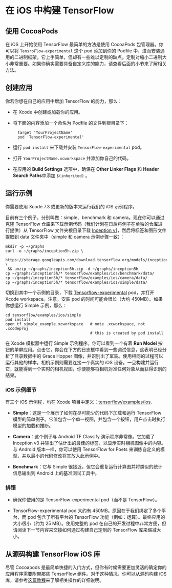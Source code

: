 # 在 iOS 中构建 TensorFlow

## 使用 CocoaPods

在 iOS 上开始使用 TensorFlow 最简单的方法是使用 CocoaPods 包管理器。你可以将 `TensroFlow-experimental` 这个 pod 添加到你的 Podfile 中，进而安装通用的二进制框架。它上手简单，但却有一些难以定制的缺点。定制对缩小二进制大小非常重要。如果你确实需要具备自定义库的能力，请查看后面的小节来了解相关方法。

## 创建应用

你若你想在自己的应用中增加 TensorFlow 的能力，那么：

- 在 Xcode 中创建或加载你的应用。

- 将下面的内容添加一个命名为 Podfile 的文件到根目录下：

        target 'YourProjectName'
        pod 'TensorFlow-experimental'

- 运行 `pod install` 来下载并安装 `TensorFlow-experimental` pod。

- 打开 `YourProjectName.xcworkspace` 并添加你自己的代码。

- 在应用的 **Build Settings** 选项中，确保在 **Other Linker Flags** 和 **Header Search Paths**中添加 `$(inherited)` 。

## 运行示例

你需要使用 Xcode 7.3 或更新的版本来运行我们的 iOS 示例程序。

目前有三个例子，分别叫做：simple、benchmark 和 camera。现在你可以通过克隆 TensorFlow 仓库来下载示例代码（我们计划在日后将例子在单独的仓库进行提供）从 TensorFlow 文件夹根目录下载 [Inception v1](https://storage.googleapis.com/download.tensorflow.org/models/inception5h.zip)，然后将标签和图形文件提取到 data 文件夹中（simple 和 camera 示例步骤一致）：

    mkdir -p ~/graphs
    curl -o ~/graphs/inception5h.zip \
     https://storage.googleapis.com/download.tensorflow.org/models/inception5h.zip \
     && unzip ~/graphs/inception5h.zip -d ~/graphs/inception5h
    cp ~/graphs/inception5h/* tensorflow/examples/ios/benchmark/data/
    cp ~/graphs/inception5h/* tensorflow/examples/ios/camera/data/
    cp ~/graphs/inception5h/* tensorflow/examples/ios/simple/data/

切换到其中一个示例的目录，下载 [Tensorflow-experimental](https://cocoapods.org/pods/TensorFlow-experimental) pod，并打开 Xcode workspace。注意，安装 pod 的时间可能会很长（大约 450MB）。如果你想运行 Simple 示例，那么：

    cd tensorflow/examples/ios/simple
    pod install
    open tf_simple_example.xcworkspace   # note .xcworkspace, not .xcodeproj
                                         # this is created by pod install

在 Xcode 模拟器中运行 Simple 示例程序。你可以看到一个有着 **Run Model** 按钮的单屏应用。点击它，你会在下方的日志框中看到一些调试信息，这表明已经分析了目录数据中的 Grace Hopper 图像，并识别出了军装。使用相同的过程可以运行其他的样本。相机示例则需要连接一个真实的 iOS 设备。一旦构建并运行它，就能得到一个实时的相机视图，你便能够将相机对准任何对象从而获得识别的结果。

### iOS 示例细节

有三个 iOS 示例程，均在 Xcode 项目中定义：[tensorflow/examples/ios](https://www.tensorflow.org/code/tensorflow/examples/ios/).

- **Simple**：这是一个展示了如何在尽可能少的代码下加载和运行 TensorFlow 模型的简单例子。它值包含一个单一视图，并包含一个按钮，用户点击时执行模型的加载和推断。

- **Camera**：这个例子与 Android TF Classify 演示程序非常像。它加载了 Inception v3 并输出了估计出的最佳的标签，以显示实时相机图像中的内容。与 Android 版本一样，你可以使用 TensorFlow for Poets 来训练自定义的模型，并以最小的代码修改将其放入此示例中。

- **Benchmark**：它与 Simple 很接近，但它会重复运行计算图并将类似的统计信息输出到 Android 上的基准测试工具中。


### 排错

- 确保你使用的是 TensorFlow-experimental pod（而不是 TensorFlow）。

- TensorFlow-experimental pod 大约有 450MB。原因在于我们绑定了多个平台，而 pod 包含了所有平台的 TensorFlow 功能（例如：运算）。最终应用的大小很小（约为 25 MB）。使用完整的 pod 在自己的开发过程中非常方便，但请阅读下一节内容来交接如何通过构建自己定制的 TensorFlow 库来缩减大小。

## 从源码构建 TensorFlow iOS 库

尽管 Cocoapods 是最简单快捷的入门方式，但你有时候需要更加灵活的确定你的应用程序需要附带那些 TensorFlow 组件。对于这种情况，你可以从源码构建 iOS 库，请参考[这篇教程](https://github.com/tensorflow/tensorflow/tree/master/tensorflow/examples/ios#building-the-tensorflow-ios-libraries-from-source)来了解相关操作的详细说明。
